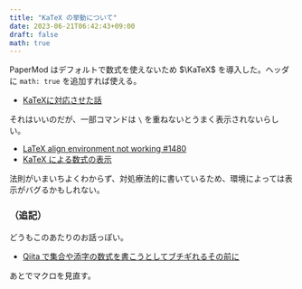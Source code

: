 ```yaml
---
title: "KaTeX の挙動について"
date: 2023-06-21T06:42:43+09:00
draft: false
math: true
---
```


PaperMod はデフォルトで数式を使えないため $\KaTeX$ を導入した。ヘッダに `math: true` を追加すれば使える。

- [KaTeXに対応させた話](https://chizuchizu.com/posts/katex/)

それはいいのだが、一部コマンドは `\` を重ねないとうまく表示されないらしい。

- [LaTeX align environment not working #1480](https://github.com/wowchemy/wowchemy-hugo-themes/issues/1480)
- [KaTeX による数式の表示](https://sekika.github.io/2017/05/01/katex-equation/)

法則がいまいちよくわからず、対処療法的に書いているため、環境によっては表示がバグるかもしれない。

### （追記）
どうもこのあたりのお話っぽい。
- [Qiita で集合や添字の数式を書こうとしてブチギれるその前に](https://qiita.com/BlueRayi/items/7965798ba1127d269ebb)

あとでマクロを見直す。